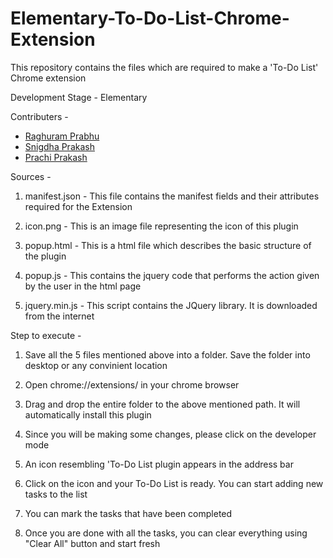 # Elementary-To-Do-List-Chrome-Extension

This repository contains the files which are required to make a 'To-Do List' Chrome extension

Development Stage - Elementary

Contributers - 
   - [Raghuram Prabhu](https://github.com/RaghuramprabhuMuthukrishnan)
   - [Snigdha Prakash](https://github.com/Snigdha171)
   - [Prachi Prakash](https://github.com/prachiprakash26)

Sources -

1. manifest.json - This file contains the manifest fields and their attributes required for the Extension

2. icon.png - This is an image file representing the icon of this plugin

3. popup.html - This is a html file which describes the basic structure of the plugin

4. popup.js - This contains the jquery code that performs the action given by the user in the html page

5. jquery.min.js - This script contains the JQuery library. It is downloaded from the internet


Step to execute -

1. Save all the 5 files mentioned above into a folder. Save the folder into desktop or any convinient location

2. Open chrome://extensions/ in your chrome browser

3. Drag and drop the entire folder to the above mentioned path. It will automatically install this plugin

4. Since you will be making some changes, please click on the developer mode

5. An icon resembling 'To-Do List plugin appears in the address bar

6. Click on the icon and your To-Do List is ready. You can start adding new tasks to the list

7. You can mark the tasks that have been completed

8. Once you are done with all the tasks, you can clear everything using "Clear All" button and start fresh
